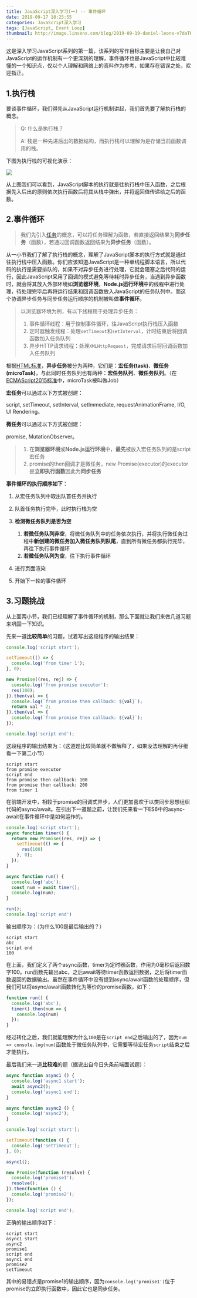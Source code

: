 ```yaml
---
title: JavaScript深入学习(一) -- 事件循环
date: 2019-09-17 18:25:55
categories: JavaScript深入学习
tags: [JavaScript, Event Loop]
thumbnail: http://image.linsenx.com/blog/2019-09-19-daniel-leone-v7daTKlZzaw-unsplash.jpg
---
```


这是深入学习JavaScript系列的第一篇，该系列的写作目标主要是让我自己对JavaScript的运作机制有一个更深刻的理解，事件循环也是JavaScript中比较难懂的一个知识点，仅以个人理解和网络上的资料作为参考，如果存在错误之处，欢迎指正。

<!--more-->

## 1.执行栈

要谈事件循环，我们得先从JavaScript运行机制讲起，我们首先要了解执行栈的概念。

> Q: 什么是执行栈？
>
> A: 栈是一种先进后出的数据结构，而执行栈可以理解为是存储当前函数调用的栈。

下图为执行栈的可视化演示：

![](http://image.linsenx.com/blog/2019-09-20-155541.gif)

从上图我们可以看到，JavaScript脚本的执行就是往执行栈中压入函数，之后根据先入后出的原则依次执行函数后将其从栈中弹出，并将返回值传递给之后的函数。



## 2.事件循环

> 我们先引入[任务](https://html.spec.whatwg.org/multipage/webappapis.html#concept-task)的概念，可以将任务理解为函数，若直接返回结果为**同步任务**（函数），若通过回调函数返回结果为**异步任务**（函数）。

从一小节我们了解了执行栈的概念，理解了JavaScript脚本的执行方式就是通过往执行栈中压入函数。你们应该知道JavaScript是一种单线程脚本语言，所以代码的执行是需要排队的，如果不对异步任务进行处理，它就会阻塞之后代码的运行，因此JavaScript采用了回调的模式避免等待耗时异步任务，当遇到异步函数时，就会将其放入外部环境如**浏览器环境**，**Node.js运行环境**中的线程中进行处理，待处理完毕后再将运行结果和回调函数放入JavaScript的任务队列中。而这个协调异步任务与同步任务运行顺序的机制被叫做**事件循环**。

> 以浏览器环境为例，有以下线程用于处理异步任务：
>
> 1. 事件循环线程：用于控制事件循环，往JavaScript执行栈压入函数
> 2. 定时器触发线程：处理`setTimeout`和`setInterval`，计时结束后将回调函数加入任务队列
> 3. 异步HTTP请求线程：处理`XMLHttpRequest`，完成请求后将回调函数加入任务队列

根据[HTML标准](https://html.spec.whatwg.org/multipage/webappapis.html#event-loop)，**异步任务**被分为两种，它们是：**宏任务(task)**、**微任务(microTask)**，与此同时任务队列也有两种：**宏任务队列**、**微任务队列**。（在[ECMAScript2015标准](https://www.ecma-international.org/ecma-262/6.0/#sec-jobs-and-job-queues)中，microTask被叫做Job）

**宏任务**可以通过以下方式被创建：

script, setTimeout, setInterval, setImmediate, requestAnimationFrame, I/O, UI Rendering。

**微任务**可以通过以下方式被创建：

promise, MutationObserver。

>1. 在**浏览器环境**或**Node.js运行环境**中，**最先**被放入宏任务队列的是script宏任务
>2. promise的then回调才是微任务，new Promise(executor)的executor是**立即执行函数**因此为**同步任务**

**事件循环的执行顺序如下：**

1. 从宏任务队列中取出队首任务并执行
2. 队首任务执行完毕，此时执行栈为空
3. **检测微任务队列是否为空**
   1. **若微任务队列非空**，将微任务队列中的任务依次执行，并将执行微任务过程中**新创建的微任务加入微任务队列队尾**，直到所有微任务都执行完毕，再往下执行事件循环
   2. **若微任务队列为空**，往下执行事件循环

4. 进行页面渲染
5. 开始下一轮的事件循环



## 3.习题挑战

从上面两小节，我们已经理解了事件循环的机制，那么下面就让我们来做几道习题来巩固一下知识。

先来一道**比较简单**的习题，试着写出这段程序的输出结果：

```javascript
console.log('script start');

setTimeout(() => {
  console.log('from timer 1');
}, 0);

new Promise((res, rej) => {
  console.log('from promise executor');
  res(100);
}).then(val => {
  console.log(`from promise then callback: ${val}`);
  return val * 2;
}).then(val => {
  console.log(`from promise then callback: ${val}`);
});

console.log('script end');
```

这段程序的输出结果为：（这道题比较简单就不做解释了，如果没法理解的再仔细看一下第二小节）

```
script start
from promise executor
script end
from promise then callback: 100
from promise then callback: 200
from timer 1
```



在前端开发中，相较于promise的回调式异步，人们更加喜欢于以类同步思想组织代码的async/await。在引出下一道题之前，让我们先来看一下ES6中的async-await在事件循环中是如何运作的。

```javascript
console.log('script start');
async function timer() {
  return new Promise((res, rej) => {
    setTimeout(() => {
      res(100)
    }, 0);
  });
}

async function run() {
  console.log('abc');
  const num = await timer();
  console.log(num);
}

run();
console.log('script end')
```

输出顺序为：（为什么100是最后输出的？）

```
script start
abc
script end
100
```

在上面，我们定义了两个async函数，timer为定时器函数，作用为0毫秒后返回数字100。run函数先输出abc，之后await等待timer函数返回数据，之后将timer函数返回的数据输出。虽然在事件循环中没有提到async/await函数的处理顺序，但我们可以将async/await函数转化为等价的promise函数，如下：

```javascript
function run() {
  console.log('abc');
  timer().then(num => {
    console.log(num)
  });
}
```

经过转化之后，我们就能理解为什么`100`是在`script end`之后输出的了，因为`num => console.log(num)`函数处于微任务队列中，它需要等待宏任务`script`结束之后才能执行。



最后我们来一道**比较难**的题（据说出自今日头条前端面试题）：

```javascript
async function async1 () {
  console.log('async1 start');
  await async2();
  console.log('async1 end');
}

async function async2 () {
  console.log('async2');
}

console.log('script start');

setTimeout(function () {
  console.log('setTimeout');
}, 0);

async1();

new Promise(function (resolve) {
  console.log('promise1');
  resolve();
}).then(function () {
  console.log('promise2');
});

console.log('script end');
```

正确的输出顺序如下：

```
script start
async1 start
async2 
promise1
script end
async1 end
promise2
setTimeout
```

其中的易错点是promise1的输出顺序，因为`console.log('promise1')`位于promise的立即执行函数中，因此它也是同步任务。